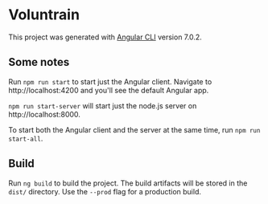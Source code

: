 # Voluntrain

This project was generated with [Angular CLI](https://github.com/angular/angular-cli) version 7.0.2.

## Some notes

Run `npm run start` to start just the Angular client. Navigate to http://localhost:4200 and you'll see the default Angular app.

`npm run start-server` will start just the node.js server on http://localhost:8000. 

To start both the Angular client and the server at the same time, run `npm run start-all`.

## Build

Run `ng build` to build the project. The build artifacts will be stored in the `dist/` directory. Use the `--prod` flag for a production build.
